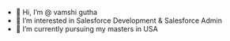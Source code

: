 - 👋 Hi, I’m @ vamshi gutha
- 👀 I’m interested in Salesforce Development & Salesforce Admin
- 🌱 I’m currently pursuing my masters in USA



<!---
guthaVamshi/guthaVamshi is a ✨ special ✨ repository because its `README.md` (this file) appears on your GitHub profile.
You can click the Preview link to take a look at your changes.
--->
